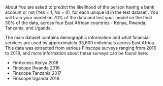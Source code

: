 About
You are asked to predict the likelihood of the person having a bank account or not (Yes = 1, No = 0), for each unique id in the test dataset . You will train your model on 70% of the data and test your model on the final 30% of the data, across four East African countries - Kenya, Rwanda, Tanzania, and Uganda.

The main dataset contains demographic information and what financial services are used by approximately 33,600 individuals across East Africa. This data was extracted from various Finscope surveys ranging from 2016 to 2018, and more information about these surveys can be found here:

- FinAccess Kenya 2018
- Finscope Rwanda 2016
- Finscope Tanzania 2017
- Finscope Uganda 2018